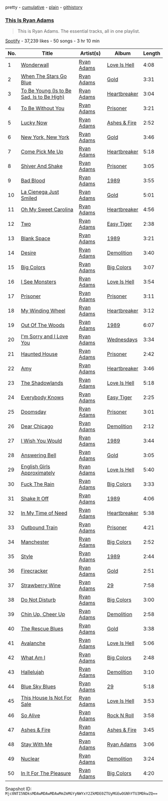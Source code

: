 pretty - [cumulative](/playlists/cumulative/37i9dQZF1DZ06evO1nTCV2.md) - [plain](/playlists/plain/37i9dQZF1DZ06evO1nTCV2) - [githistory](https://github.githistory.xyz/mackorone/spotify-playlist-archive/blob/main/playlists/plain/37i9dQZF1DZ06evO1nTCV2)

### [This Is Ryan Adams](https://open.spotify.com/playlist/37i9dQZF1DZ06evO1nTCV2)

> This is Ryan Adams\. The essential tracks, all in one playlist.

[Spotify](https://open.spotify.com/user/spotify) - 37,239 likes - 50 songs - 3 hr 10 min

| No. | Title | Artist(s) | Album | Length |
|---|---|---|---|---|
| 1 | [Wonderwall](https://open.spotify.com/track/4siFdX3QLfjtzg1HHgCPW7) | [Ryan Adams](https://open.spotify.com/artist/2qc41rNTtdLK0tV3mJn2Pm) | [Love Is Hell](https://open.spotify.com/album/7hUvCVVeWk0mXkqcl0Hhs2) | 4:08 |
| 2 | [When The Stars Go Blue](https://open.spotify.com/track/04rMpRstoJt3uvqyNGKczX) | [Ryan Adams](https://open.spotify.com/artist/2qc41rNTtdLK0tV3mJn2Pm) | [Gold](https://open.spotify.com/album/1tYlx93ShW1M8TiAVDJSKc) | 3:31 |
| 3 | [To Be Young \(Is to Be Sad, Is to Be High\)](https://open.spotify.com/track/0aLk2Za7r0eGlLOepW2hzL) | [Ryan Adams](https://open.spotify.com/artist/2qc41rNTtdLK0tV3mJn2Pm) | [Heartbreaker](https://open.spotify.com/album/7hmZCaBzp6mVrelxW6Ckrn) | 3:04 |
| 4 | [To Be Without You](https://open.spotify.com/track/3GfZdJBB1cAbjSEIj3kraY) | [Ryan Adams](https://open.spotify.com/artist/2qc41rNTtdLK0tV3mJn2Pm) | [Prisoner](https://open.spotify.com/album/4jldY4eFDSoZua0KBCp6KH) | 3:21 |
| 5 | [Lucky Now](https://open.spotify.com/track/1xLiOXTkAetjRqmPQwELn4) | [Ryan Adams](https://open.spotify.com/artist/2qc41rNTtdLK0tV3mJn2Pm) | [Ashes & Fire](https://open.spotify.com/album/6embeY4aFzhjb25UbR8RU6) | 2:52 |
| 6 | [New York, New York](https://open.spotify.com/track/4snBTILMGyRKErKygwoDkE) | [Ryan Adams](https://open.spotify.com/artist/2qc41rNTtdLK0tV3mJn2Pm) | [Gold](https://open.spotify.com/album/1tYlx93ShW1M8TiAVDJSKc) | 3:46 |
| 7 | [Come Pick Me Up](https://open.spotify.com/track/0lngUitwRDbvZ5yVO76dVN) | [Ryan Adams](https://open.spotify.com/artist/2qc41rNTtdLK0tV3mJn2Pm) | [Heartbreaker](https://open.spotify.com/album/7hmZCaBzp6mVrelxW6Ckrn) | 5:18 |
| 8 | [Shiver And Shake](https://open.spotify.com/track/6TbOgR6jpuqkjAmgs4hdFL) | [Ryan Adams](https://open.spotify.com/artist/2qc41rNTtdLK0tV3mJn2Pm) | [Prisoner](https://open.spotify.com/album/4jldY4eFDSoZua0KBCp6KH) | 3:05 |
| 9 | [Bad Blood](https://open.spotify.com/track/0Pq0pa6k5m7D3mUG1nFQwi) | [Ryan Adams](https://open.spotify.com/artist/2qc41rNTtdLK0tV3mJn2Pm) | [1989](https://open.spotify.com/album/6WCWxMMBOvsAQl1SLUTMup) | 3:55 |
| 10 | [La Cienega Just Smiled](https://open.spotify.com/track/7M5muIJFufE3FaF1b6F8ho) | [Ryan Adams](https://open.spotify.com/artist/2qc41rNTtdLK0tV3mJn2Pm) | [Gold](https://open.spotify.com/album/7rIwXFX7SXc8FVBMUnRIvJ) | 5:01 |
| 11 | [Oh My Sweet Carolina](https://open.spotify.com/track/2Zcr8xMMZyNT5wMsj3SWmw) | [Ryan Adams](https://open.spotify.com/artist/2qc41rNTtdLK0tV3mJn2Pm) | [Heartbreaker](https://open.spotify.com/album/7hmZCaBzp6mVrelxW6Ckrn) | 4:56 |
| 12 | [Two](https://open.spotify.com/track/4Yg9sKLmvYuybzU9Ruiced) | [Ryan Adams](https://open.spotify.com/artist/2qc41rNTtdLK0tV3mJn2Pm) | [Easy Tiger](https://open.spotify.com/album/3ZlWIevUkfKkrjpYw5VdjE) | 2:38 |
| 13 | [Blank Space](https://open.spotify.com/track/1JhAt4FmhLKj0Z5QpsadNa) | [Ryan Adams](https://open.spotify.com/artist/2qc41rNTtdLK0tV3mJn2Pm) | [1989](https://open.spotify.com/album/6WCWxMMBOvsAQl1SLUTMup) | 3:21 |
| 14 | [Desire](https://open.spotify.com/track/2cSReP67LziR3PeYQ8Ehm2) | [Ryan Adams](https://open.spotify.com/artist/2qc41rNTtdLK0tV3mJn2Pm) | [Demolition](https://open.spotify.com/album/748GLnbrpsibJyQ5HvxV8q) | 3:40 |
| 15 | [Big Colors](https://open.spotify.com/track/64QHj3KzbmnvZBGEuFV9IS) | [Ryan Adams](https://open.spotify.com/artist/2qc41rNTtdLK0tV3mJn2Pm) | [Big Colors](https://open.spotify.com/album/2eDMavEOxrN2oqSZZrfwMl) | 3:07 |
| 16 | [I See Monsters](https://open.spotify.com/track/7yo0FaDvZ7hx6F8UK324hH) | [Ryan Adams](https://open.spotify.com/artist/2qc41rNTtdLK0tV3mJn2Pm) | [Love Is Hell](https://open.spotify.com/album/7hUvCVVeWk0mXkqcl0Hhs2) | 3:54 |
| 17 | [Prisoner](https://open.spotify.com/track/3namvPHEYY9nstuEAivJuE) | [Ryan Adams](https://open.spotify.com/artist/2qc41rNTtdLK0tV3mJn2Pm) | [Prisoner](https://open.spotify.com/album/4jldY4eFDSoZua0KBCp6KH) | 3:11 |
| 18 | [My Winding Wheel](https://open.spotify.com/track/2xogiMuoVDFDKpxgZpmPfQ) | [Ryan Adams](https://open.spotify.com/artist/2qc41rNTtdLK0tV3mJn2Pm) | [Heartbreaker](https://open.spotify.com/album/7hmZCaBzp6mVrelxW6Ckrn) | 3:12 |
| 19 | [Out Of The Woods](https://open.spotify.com/track/4kl5l7LzhTLOO3RoUJ59ei) | [Ryan Adams](https://open.spotify.com/artist/2qc41rNTtdLK0tV3mJn2Pm) | [1989](https://open.spotify.com/album/0MVK1j7wrUkBZ09ZuMURJA) | 6:07 |
| 20 | [I'm Sorry and I Love You](https://open.spotify.com/track/2fwAHp0tMsBedFwvR6h8RX) | [Ryan Adams](https://open.spotify.com/artist/2qc41rNTtdLK0tV3mJn2Pm) | [Wednesdays](https://open.spotify.com/album/5iCnW230jyzcbTLdJalSA6) | 3:34 |
| 21 | [Haunted House](https://open.spotify.com/track/60gqIHYxfFNfAF2ljsx2xq) | [Ryan Adams](https://open.spotify.com/artist/2qc41rNTtdLK0tV3mJn2Pm) | [Prisoner](https://open.spotify.com/album/4jldY4eFDSoZua0KBCp6KH) | 2:42 |
| 22 | [Amy](https://open.spotify.com/track/7qzqcfLHBAUherRXgW4Ul7) | [Ryan Adams](https://open.spotify.com/artist/2qc41rNTtdLK0tV3mJn2Pm) | [Heartbreaker](https://open.spotify.com/album/7hmZCaBzp6mVrelxW6Ckrn) | 3:46 |
| 23 | [The Shadowlands](https://open.spotify.com/track/2uW4Jr8JOkYtpfQwG5YXcj) | [Ryan Adams](https://open.spotify.com/artist/2qc41rNTtdLK0tV3mJn2Pm) | [Love Is Hell](https://open.spotify.com/album/7hUvCVVeWk0mXkqcl0Hhs2) | 5:18 |
| 24 | [Everybody Knows](https://open.spotify.com/track/68jGLpiDK7ZZ13RR8AEm1o) | [Ryan Adams](https://open.spotify.com/artist/2qc41rNTtdLK0tV3mJn2Pm) | [Easy Tiger](https://open.spotify.com/album/3ZlWIevUkfKkrjpYw5VdjE) | 2:25 |
| 25 | [Doomsday](https://open.spotify.com/track/70PPbwGrPBpQ1hRBuuSirh) | [Ryan Adams](https://open.spotify.com/artist/2qc41rNTtdLK0tV3mJn2Pm) | [Prisoner](https://open.spotify.com/album/4jldY4eFDSoZua0KBCp6KH) | 3:01 |
| 26 | [Dear Chicago](https://open.spotify.com/track/2J8P81JjKemQZczm1mfp3s) | [Ryan Adams](https://open.spotify.com/artist/2qc41rNTtdLK0tV3mJn2Pm) | [Demolition](https://open.spotify.com/album/748GLnbrpsibJyQ5HvxV8q) | 2:12 |
| 27 | [I Wish You Would](https://open.spotify.com/track/0Nb6EyYhGhH96rqSe4wmdy) | [Ryan Adams](https://open.spotify.com/artist/2qc41rNTtdLK0tV3mJn2Pm) | [1989](https://open.spotify.com/album/0MVK1j7wrUkBZ09ZuMURJA) | 3:44 |
| 28 | [Answering Bell](https://open.spotify.com/track/0LXfdDKFrHSlRmOXJnhBar) | [Ryan Adams](https://open.spotify.com/artist/2qc41rNTtdLK0tV3mJn2Pm) | [Gold](https://open.spotify.com/album/1tYlx93ShW1M8TiAVDJSKc) | 3:05 |
| 29 | [English Girls Approximately](https://open.spotify.com/track/4z7UVZQQbF2QNT0jlyBLFg) | [Ryan Adams](https://open.spotify.com/artist/2qc41rNTtdLK0tV3mJn2Pm) | [Love Is Hell](https://open.spotify.com/album/7hUvCVVeWk0mXkqcl0Hhs2) | 5:40 |
| 30 | [Fuck The Rain](https://open.spotify.com/track/6QZteBMevNynnZFzCxoG0I) | [Ryan Adams](https://open.spotify.com/artist/2qc41rNTtdLK0tV3mJn2Pm) | [Big Colors](https://open.spotify.com/album/2eDMavEOxrN2oqSZZrfwMl) | 3:33 |
| 31 | [Shake It Off](https://open.spotify.com/track/7bH22jtBtUuWLZ7MGxHI69) | [Ryan Adams](https://open.spotify.com/artist/2qc41rNTtdLK0tV3mJn2Pm) | [1989](https://open.spotify.com/album/6WCWxMMBOvsAQl1SLUTMup) | 4:06 |
| 32 | [In My Time of Need](https://open.spotify.com/track/4JIGrn55PH4BNnoofFKnYc) | [Ryan Adams](https://open.spotify.com/artist/2qc41rNTtdLK0tV3mJn2Pm) | [Heartbreaker](https://open.spotify.com/album/7hmZCaBzp6mVrelxW6Ckrn) | 5:38 |
| 33 | [Outbound Train](https://open.spotify.com/track/6eGBTRiVkcrSHDr5S4Xf4T) | [Ryan Adams](https://open.spotify.com/artist/2qc41rNTtdLK0tV3mJn2Pm) | [Prisoner](https://open.spotify.com/album/4jldY4eFDSoZua0KBCp6KH) | 4:21 |
| 34 | [Manchester](https://open.spotify.com/track/6aUOcMHx41SxhcC9pXGlNN) | [Ryan Adams](https://open.spotify.com/artist/2qc41rNTtdLK0tV3mJn2Pm) | [Big Colors](https://open.spotify.com/album/2eDMavEOxrN2oqSZZrfwMl) | 2:52 |
| 35 | [Style](https://open.spotify.com/track/5awiVmsHfpUjg8P6Kh2iGP) | [Ryan Adams](https://open.spotify.com/artist/2qc41rNTtdLK0tV3mJn2Pm) | [1989](https://open.spotify.com/album/6WCWxMMBOvsAQl1SLUTMup) | 2:44 |
| 36 | [Firecracker](https://open.spotify.com/track/27FB2JgWXsWWwU5FKHaS4m) | [Ryan Adams](https://open.spotify.com/artist/2qc41rNTtdLK0tV3mJn2Pm) | [Gold](https://open.spotify.com/album/1tYlx93ShW1M8TiAVDJSKc) | 2:51 |
| 37 | [Strawberry Wine](https://open.spotify.com/track/0L51VUczq7ZNaaoB6fxlAe) | [Ryan Adams](https://open.spotify.com/artist/2qc41rNTtdLK0tV3mJn2Pm) | [29](https://open.spotify.com/album/1Bn1Zxb5g2Fa6T5pMY324X) | 7:58 |
| 38 | [Do Not Disturb](https://open.spotify.com/track/5a8eKLK3XvwrkgRXpchNAW) | [Ryan Adams](https://open.spotify.com/artist/2qc41rNTtdLK0tV3mJn2Pm) | [Big Colors](https://open.spotify.com/album/2eDMavEOxrN2oqSZZrfwMl) | 3:00 |
| 39 | [Chin Up, Cheer Up](https://open.spotify.com/track/4SBUErshKs7VyfKtXdmcTz) | [Ryan Adams](https://open.spotify.com/artist/2qc41rNTtdLK0tV3mJn2Pm) | [Demolition](https://open.spotify.com/album/748GLnbrpsibJyQ5HvxV8q) | 2:58 |
| 40 | [The Rescue Blues](https://open.spotify.com/track/6lUY5R9gcTIUkddQkdcjuy) | [Ryan Adams](https://open.spotify.com/artist/2qc41rNTtdLK0tV3mJn2Pm) | [Gold](https://open.spotify.com/album/7rIwXFX7SXc8FVBMUnRIvJ) | 3:38 |
| 41 | [Avalanche](https://open.spotify.com/track/5R1vxqzPxyA31YODI5nRIR) | [Ryan Adams](https://open.spotify.com/artist/2qc41rNTtdLK0tV3mJn2Pm) | [Love Is Hell](https://open.spotify.com/album/7hUvCVVeWk0mXkqcl0Hhs2) | 5:06 |
| 42 | [What Am I](https://open.spotify.com/track/5HQwQSkqOZOIyv1EyLRrgA) | [Ryan Adams](https://open.spotify.com/artist/2qc41rNTtdLK0tV3mJn2Pm) | [Big Colors](https://open.spotify.com/album/2eDMavEOxrN2oqSZZrfwMl) | 2:48 |
| 43 | [Hallelujah](https://open.spotify.com/track/35IXhsIR2ZgELZABz7iRVr) | [Ryan Adams](https://open.spotify.com/artist/2qc41rNTtdLK0tV3mJn2Pm) | [Demolition](https://open.spotify.com/album/748GLnbrpsibJyQ5HvxV8q) | 3:10 |
| 44 | [Blue Sky Blues](https://open.spotify.com/track/4uNBtQq2SUcdnp2BK83TiV) | [Ryan Adams](https://open.spotify.com/artist/2qc41rNTtdLK0tV3mJn2Pm) | [29](https://open.spotify.com/album/1Bn1Zxb5g2Fa6T5pMY324X) | 5:18 |
| 45 | [This House Is Not For Sale](https://open.spotify.com/track/67ftTHCuUcUt5DlNO3dUQR) | [Ryan Adams](https://open.spotify.com/artist/2qc41rNTtdLK0tV3mJn2Pm) | [Love Is Hell](https://open.spotify.com/album/7hUvCVVeWk0mXkqcl0Hhs2) | 3:53 |
| 46 | [So Alive](https://open.spotify.com/track/1VczhujvY0bkcf7jE2RbFE) | [Ryan Adams](https://open.spotify.com/artist/2qc41rNTtdLK0tV3mJn2Pm) | [Rock N Roll](https://open.spotify.com/album/3wPNe9aWZjMVr1UULcPuSX) | 3:58 |
| 47 | [Ashes & Fire](https://open.spotify.com/track/3RBuoJcNs4MEDWagxWXy4f) | [Ryan Adams](https://open.spotify.com/artist/2qc41rNTtdLK0tV3mJn2Pm) | [Ashes & Fire](https://open.spotify.com/album/1w2aDtXIq2HjpZQOt8JaRa) | 3:45 |
| 48 | [Stay With Me](https://open.spotify.com/track/58Zr6jYL2DAeKhvq40Rzcb) | [Ryan Adams](https://open.spotify.com/artist/2qc41rNTtdLK0tV3mJn2Pm) | [Ryan Adams](https://open.spotify.com/album/5FV8d3DhSoArvwr0Qqgzq3) | 3:06 |
| 49 | [Nuclear](https://open.spotify.com/track/3rZtJBEvgcG2yZlkaTH9TD) | [Ryan Adams](https://open.spotify.com/artist/2qc41rNTtdLK0tV3mJn2Pm) | [Demolition](https://open.spotify.com/album/748GLnbrpsibJyQ5HvxV8q) | 3:24 |
| 50 | [In It For The Pleasure](https://open.spotify.com/track/7ef2egpnEu1ptiuASIHOwS) | [Ryan Adams](https://open.spotify.com/artist/2qc41rNTtdLK0tV3mJn2Pm) | [Big Colors](https://open.spotify.com/album/2eDMavEOxrN2oqSZZrfwMl) | 4:20 |

Snapshot ID: `Mjc0NTI5NDksMDAwMDAwMDAwMmZmMGYyNWYxY2ZkMDE0ZTUyMGEwOGNhYTU3MDkwZQ==`